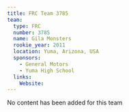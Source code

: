 ```yaml
---
title: FRC Team 3785
team:
  type: FRC
  number: 3785
  name: Gila Monsters
  rookie_year: 2011
  location: Yuma, Arizona, USA
  sponsors:
    - General Motors
    - Yuma High School
  links:
    Website: 
---
```

No content has been added for this team